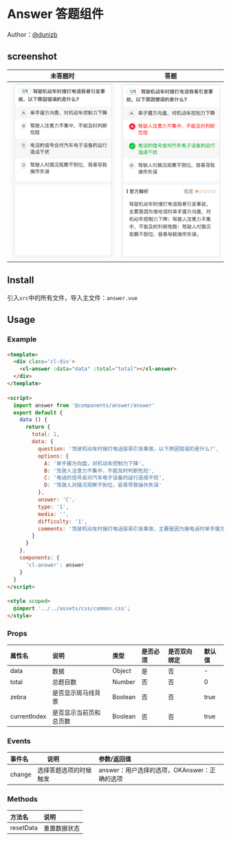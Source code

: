 # Answer 答题组件

Author：[@dunizb](https://github.com/dunizb)

## screenshot
| 未答题时 | 答题  |
|:-------:|:------:|
|![screenshot_0.png](screenshot_0.png)|![screenshot_1.png](screenshot_1.png)|

## Install
引入`src`中的所有文件，导入主文件：`answer.vue`

## Usage

### Example
```html
<template>
  <div class='cl-div'>
    <cl-answer :data="data" :total="total"></cl-answer>
  </div>
</template>

<script>
  import answer from '@components/answer/answer'
  export default {
    data () {
      return {
        total: 1,
        data: {
          question: '驾驶机动车时接打电话容易引发事故，以下原因错误的是什么?',
          options: {
            A: '单手握方向盘，对机动车控制力下降',
            B: '驾驶人注意力不集中，不能及时判断危险',
            C: '电话的信号会对汽车电子设备的运行造成干扰',
            D: '驾驶人对路况观察不到位，容易导致操作失误'
          },
          answer: 'C',
          type: '1',
          media: '',
          difficulty: '1',
          comments: '驾驶机动车时接打电话容易引发事故，主要是因为接电话时单手握方向盘，对机动车控制力下降；驾驶人注意力不集中，不能及时判断危险；驾驶人对路况观察不到位，容易导致操作失误。'
        }
      }
    },
    components: {
      'cl-answer': answer
    }
  }
</script>

<style scoped>
  @import '../../assets/css/common.css';
</style>
```

### Props
|属性名   |       说明    |  类型    |是否必须|是否双向绑定|默认值|
|:------|:--------------|:--------|:------|:-------|:-----|
|data   |数据            |Object   |是     |否      | -  |
|total  |总题目数         |Number   |否     |否      | 0  |
|zebra  |是否显示斑马线背景 |Boolean  |否     |否      | true |
|currentIndex |是否显示当前页和总页数|Boolean |否     |否    | true|

### Events
|事件名 |       说明      |  参数/返回值          |
|:------|:--------------|:--------------|
|change | 选择答题选项的时候触发 | answer：用户选择的选项，OKAnswer：正确的选项  |

### Methods
|方法名 |       说明    |
|:------|:--------------|
|resetData |重置数据状态 |
